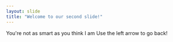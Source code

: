 ```yaml
---
layout: slide
title: "Welcome to our second slide!"
---
```

You're not as smart as you think I am
Use the left arrow to go back!
